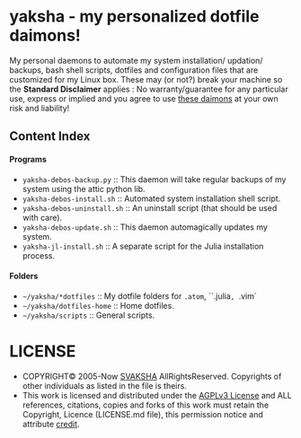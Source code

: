 # yaksha - my personalized dotfile daimons!

My personal daemons to automate my system installation/ updation/ backups, bash shell scripts, dotfiles and configuration files that are customized for my Linux box. These may (or not?) break your machine so the **Standard Disclaimer** applies : No warranty/guarantee for any particular use, express or implied and you agree to use [these daimons](http://svaksha.github.io/yaksha) at your own risk and liability!

## Content Index

#### Programs
+ `yaksha-debos-backup.py` :: This daemon will take regular backups of my system using the attic python lib.
+ `yaksha-debos-install.sh` :: Automated system installation shell script.
+ `yaksha-debos-uninstall.sh` :: An uninstall script (that should be used with care).
+ `yaksha-debos-update.sh` :: This daemon automagically updates my system.
+ `yaksha-jl-install.sh` :: A separate script for the Julia installation process.

#### Folders
+ `~/yaksha/*dotfiles` :: My dotfile folders for `.atom`, ``.julia`, `.vim`
+ `~/yaksha/dotfiles-home` :: Home dotfiles.
+ `~/yaksha/scripts` :: General scripts.


# LICENSE

+ COPYRIGHT© 2005-Now [SVAKSHA](http://svaksha.com/pages/Bio) AllRightsReserved. Copyrights of other individuals as listed in the file is theirs.
+ This work is licensed and distributed under the [AGPLv3 License](http://www.gnu.org/licenses/agpl-3.0.html) and ALL references, citations, copies and forks of this work must retain the Copyright, Licence (LICENSE.md file), this permission notice and attribute [credit](https://en.wikipedia.org/wiki/Creative_Commons_license#Attribution).

